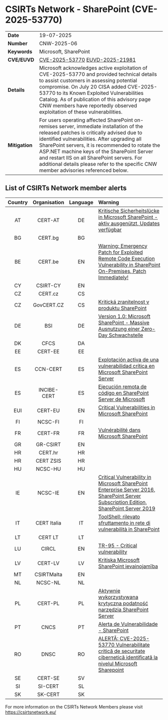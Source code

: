 # CSIRTs Network - SharePoint  (CVE-2025-53770)
|   |   |
|---|---|
| **Date** | 19-07-2025 |
| **Number** | CNW-2025-06 | 
| **Keywords** | Microsoft, SharePoint | 
| **CVE/EUVD** | [CVE-2025-53770](https://www.cve.org/CVERecord?id=CVE-2025-53770) [EUVD-2025-21981](https://euvd.enisa.europa.eu/enisa/EUVD-2025-21981)
| **Details** | Microsoft acknowledges active exploitation of CVE-2025-53770 and provided technical details to assist customers in assessing potential compromise. On July 20 CISA added CVE-2025-53770 to its Known Exploited Vulnerabilities Catalog. As of publication of this advisory page CNW members have reportedly observed exploitation of these vulnerabilities.
| **Mitigation** | For users operating affected SharePoint on-remises server, immediate installation of the released patches is critically advised due to identified vulnerabilities. After upgrading all SharePoint servers, it is recommended to rotate the ASP.NET machine keys of the SharePoint Server and restart IIS on all SharePoint servers. For additional details please refer to the specific CNW member advisories referenced below. |

## List of CSIRTs Network member alerts

| Country | Organisation | Language | Warning |
| :-----: | :----------: | :------: | :------ | 
| AT | CERT-AT | DE | [Kritische Sicherheitslücke in Microsoft SharePoint - aktiv ausgenützt, Updates verfügbar](https://www.cert.at/de/warnungen/2025/7/kritische-sicherheitslucke-in-microsoft-sharepoint-aktiv-ausgenutzt-updates-verfugbar) |
| BG | CERT.bg | BG |   |
| BE | CERT.be | EN | [Warning: Emergency Patch for Exploited Remote Code Execution Vulnerability in SharePoint On-Premises, Patch Immediately!](https://ccb.belgium.be/advisories/warning-emergency-patch-exploited-remote-code-execution-vulnerability-sharepoint) |
| CY | CSIRT-CY | EN | |
| CZ | CERT.cz | CS |  |
| CZ | GovCERT.CZ | CS | [Kritická zranitelnost v produktu SharePoint](https://portal.nukib.gov.cz/informacni-servis/aktualne/687e47dd4f74773d710da32b) |
| DE | BSI | DE | [Version 1.0: Microsoft SharePoint - Massive Ausnutzung einer Zero-Day Schwachstelle](https://www.bsi.bund.de/SharedDocs/Cybersicherheitswarnungen/DE/2025/2025-262781-1032.pdf) |
| DK | CFCS | DA |  |
| EE | CERT-EE | EE |   |
| ES | CCN-CERT | ES | [Explotación activa de una vulnerabilidad crítica en Microsoft SharePoint Server](https://www.ccn-cert.cni.es/es/seguridad-al-dia/alertas-ccn-cert/13088-ccn-cert-al-06-25-explotacion-activa-de-una-vulnerabilidad-critica-en-microsoft-sharepoint-server.html)| |
| ES | INCIBE-CERT | ES | [Ejecución remota de código en SharePoint Server de Microsoft ](https://www.incibe.es/incibe-cert/alerta-temprana/avisos/ejecucion-remota-de-codigo-en-sharepoint-server-de-microsoft)|
| EUI | CERT-EU | EN |  [Critical Vulnerabilities in Microsoft SharePoint](https://cert.europa.eu/publications/security-advisories/2025-027/) |
| FI | NCSC-FI | FI |  |
| FR | CERT-FR | FR | [Vulnérabilité dans Microsoft SharePoint](https://cert.ssi.gouv.fr/alerte/CERTFR-2025-ALE-010/)|
| GR | GR-CSIRT | EN | |
| HR | CERT.hr | HR |  |
| HR | CERT ZSIS | HR |  |
| HU | NCSC-HU | HU |   |
| IE | NCSC-IE | EN | [Critical Vulnerability in Microsoft SharePoint Enterprise Server 2016, SharePoint Server Subscription Edition, SharePoint Server 2019](https://www.ncsc.gov.ie/pdfs/2507200119_CVE-2025-53770.pdf) |
| IT | CERT Italia | IT | [ToolShell: rilevato sfruttamento in rete di vulnerabilità in SharePoint](https://www.acn.gov.it/portale/en/w/toolshell-rilevato-sfruttamento-in-rete-di-vulnerabilita-in-sharepoint)|
| LT | CERT LT | LT |  |
| LU | CIRCL | EN | [TR-95 - Critical vulnerability](https://www.circl.lu/pub/tr-95/) |
| LV | CERT-LV | LV | [Kritiska Microsoft SharePoint ievainojamība](https://cert.lv/lv/2025/07/kritiska-microsoft-sharepoint-ievainojamiba-cve-2025-53770)|
| MT | CSIRTMalta | EN | |
| NL | NCSC-NL | NL | |
| PL | CERT-PL | PL | [Aktywnie wykorzystywana krytyczna podatność narzędzia SharePoint Server](https://moje.cert.pl/komunikaty/2025/15/aktywnie-wykorzystywana-krytyczna-podatnosc-narzedzia-sharepoint-server/) |
| PT | CNCS | PT | [Alerta de Vulnerabilidade - SharePoint](https://dyn.cncs.gov.pt/pt/alerta-detalhe/art/135941/alerta-de-vulnerabilidade-sharepoint) |
| RO | DNSC | RO |  [ALERTĂ: CVE-2025-53770 Vulnerabilitate critică de securitate cibernetică identificată la nivelul Microsoft Sharepoint](https://www.dnsc.ro/citeste/alerta-cve-2025-53770-vulnerabilitate-critica-de-securitate-cibernetica-identificata-la-nivelul-microsoft-sharepoint)  |
| SE | CERT-SE | SV |  |
| SI | SI-CERT | SL | |
| SK | SK-CERT | SK | |








 

For more information on the CSIRTs Network Members please visit https://csirtsnetwork.eu/ 
